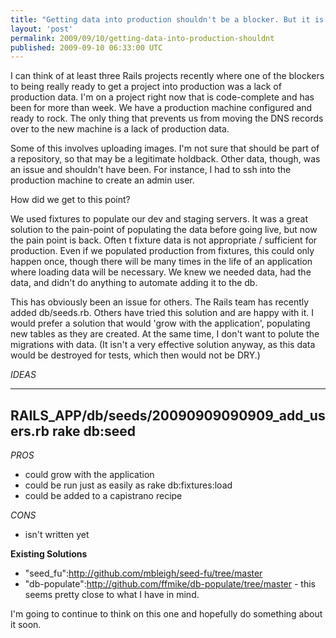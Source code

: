 ```yaml
---
title: "Getting data into production shouldn't be a blocker. But it is. Again."
layout: 'post'
permalink: 2009/09/10/getting-data-into-production-shouldnt
published: 2009-09-10 06:33:00 UTC
---
```

I can think of at least three Rails projects recently where one of the blockers to being really ready to get a project into production was a lack of production data. I'm on a project right now that is code-complete and has been for more than week. We have a production machine configured and ready to rock. The only thing that prevents us from moving the DNS records over to the new machine is a lack of production data.

Some of this involves uploading images. I'm not sure that should be part of a repository, so that may be a legitimate holdback. Other data, though, was an issue and shouldn't have been. For instance, I had to ssh into the production machine to create an admin user.

How did we get to this point?

We used fixtures to populate our dev and staging servers. It was a great solution to the pain-point of populating the data before going live, but now the pain point is back. Often t fixture data is not appropriate / sufficient for production. Even if we populated production from fixtures, this could only happen once, though there will be many times in the life of an application where loading data will be necessary. We knew we needed data, had the data, and didn't do anything to automate adding it to the db.

This has obviously been an issue for others. The Rails team has recently added db/seeds.rb. Others have tried this solution and are happy with it. I would prefer a solution that would 'grow with the application', populating new tables as they are created. At the same time, I don't want to polute the migrations with data. (It isn't a very effective solution anyway, as this data would be destroyed for tests, which then would not be DRY.)

*IDEAS*

---
RAILS_APP/db/seeds/20090909090909_add_users.rb
rake db:seed
---

*PROS*
- could grow with the application
- could be run just as easily as rake db:fixtures:load
- could be added to a capistrano recipe

*CONS*
- isn't written yet

**Existing Solutions**
- &quot;seed_fu&quot;:http://github.com/mbleigh/seed-fu/tree/master 
- &quot;db-populate&quot;:http://github.com/ffmike/db-populate/tree/master - this seems pretty close to what I have in mind.


I'm going to continue to think on this one and hopefully do something about it soon.
